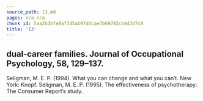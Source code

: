 ```yaml
---
source_path: 13.md
pages: n/a-n/a
chunk_id: 5aa2b3bfe9af345ab97d4cae7b69782cb443d7c8
title: '13'
---
```

## dual-career families. Journal of Occupational Psychology, 58, 129–137.

Seligman, M. E. P. (1994). What you can change and what you can’t. New York: Knopf. Seligman, M. E. P. (1995). The effectiveness of psychotherapy: The Consumer Report’s study.
